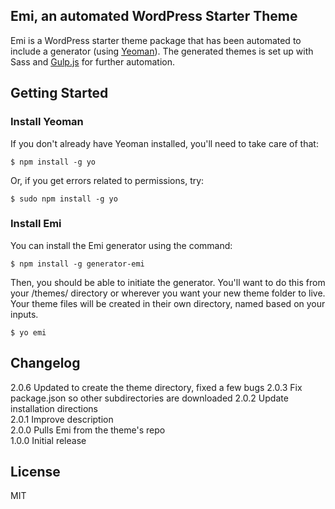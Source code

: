 ## Emi, an automated WordPress Starter Theme

Emi is a WordPress starter theme package that has been automated to include a generator (using [Yeoman](http://yeoman.io)). The generated themes is set up with Sass and [Gulp.js](gulpjs.com) for further automation.

## Getting Started

### Install Yeoman

If you don't already have Yeoman installed, you'll need to take care of that:

```
$ npm install -g yo
```

Or, if you get errors related to permissions, try:

```
$ sudo npm install -g yo
```

### Install Emi


You can install the Emi generator using the command:

```
$ npm install -g generator-emi
```

Then, you should be able to initiate the generator. You'll want to do this from your /themes/ directory or wherever you want your new theme folder to live. Your theme files will be created in their own directory, named based on your inputs.

```
$ yo emi
```

## Changelog
2.0.6 Updated to create the theme directory, fixed a few bugs
2.0.3 Fix package.json so other subdirectories are downloaded
2.0.2 Update installation directions  
2.0.1 Improve description  
2.0.0 Pulls Emi from the theme's repo  
1.0.0 Initial release


## License

MIT
